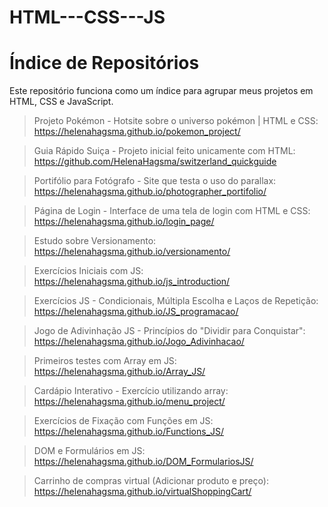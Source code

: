 # HTML---CSS---JS
# Índice de Repositórios

Este repositório funciona como um índice para agrupar meus projetos em HTML, CSS e JavaScript.

> Projeto Pokémon - Hotsite sobre o universo pokémon | HTML e CSS: https://helenahagsma.github.io/pokemon_project/

> Guia Rápido Suiça - Projeto inicial feito unicamente com HTML: https://github.com/HelenaHagsma/switzerland_quickguide

> Portifólio para Fotógrafo - Site que testa o uso do parallax: https://helenahagsma.github.io/photographer_portifolio/

> Página de Login - Interface de uma tela de login com HTML e CSS: https://helenahagsma.github.io/login_page/

> Estudo sobre Versionamento: https://helenahagsma.github.io/versionamento/

> Exercícios Iniciais com JS: https://helenahagsma.github.io/js_introduction/

> Exercícios JS - Condicionais, Múltipla Escolha e Laços de Repetição: https://helenahagsma.github.io/JS_programacao/

> Jogo de Adivinhação JS - Princípios do "Dividir para Conquistar": https://helenahagsma.github.io/Jogo_Adivinhacao/

> Primeiros testes com Array em JS: https://helenahagsma.github.io/Array_JS/

> Cardápio Interativo - Exercício utilizando array: https://helenahagsma.github.io/menu_project/

> Exercícios de Fixação com Funções em JS: https://helenahagsma.github.io/Functions_JS/

> DOM e Formulários em JS: https://helenahagsma.github.io/DOM_FormulariosJS/

> Carrinho de compras virtual (Adicionar produto e preço): https://helenahagsma.github.io/virtualShoppingCart/
